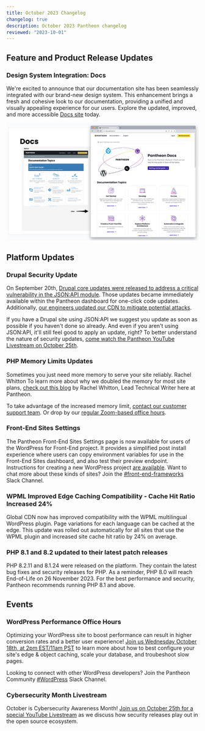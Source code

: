 ```yaml
---
title: October 2023 Changelog
changelog: true
description: October 2023 Pantheon changelog
reviewed: "2023-10-01"
---
```

## Feature and Product Release Updates

### Design System Integration: Docs
We're excited to announce that our documentation site has been seamlessly integrated with our brand-new design system. This enhancement brings a fresh and cohesive look to our documentation, providing a unified and visually appealing experience for our users. Explore the updated, improved, and more accessible [Docs site](/) today.

![Docs Design System](../images/DocsDesignSystem.png)

## Platform Updates

### Drupal Security Update
On September 20th, [Drupal core updates were released to address a critical vulnerability in the JSON:API module](https://status.pantheon.io/incidents/vj842n7k7w40). Those updates became immediately available within the Pantheon dashboard for one-click code updates. Additionally, [our engineers updated our CDN to mitigate potential attacks](https://status.pantheon.io/incidents/598zxv2v8l7p).

If you have a Drupal site using JSON:API we suggest you update as soon as possible if you haven't done so already. And even if you aren't using JSON:API, it'll still feel good to apply an update, right? To better understand the nature of security updates, [come watch the Pantheon YouTube Livestream on October 25th](https://www.youtube.com/watch?v=WV2ZSeBOziU).

### PHP Memory Limits Updates
Sometimes you just need more memory to serve your site reliably.  Rachel Whitton To learn more about why we doubled the memory for most site plans, [check out this blog](https://pantheon.io/blog/pantheon-increases-php-memory-limits-performance-and-elite-plans) by Rachel Whitton, Lead Technical Writer here at Pantheon.

To take advantage of the increased memory limit, [contact our customer support team](/guides/support/contact-support/). Or drop by our [regular Zoom-based office hours](http://pantheon.io/developer-community/office-hours).

### Front-End Sites Settings
The Pantheon Front-End Sites Settings page is now available for users of the WordPress for Front-End project. It provides a simplified post install experience where users can copy environment variables for use in the Front-End Sites dashboard, and also test their preview endpoint. Instructions for creating a new WordPress project [are available](https://decoupledkit.pantheon.io/docs/backend-starters/decoupled-wordpress/creating-a-new-project).
Want to chat more about these kinds of sites? Join the [#front-end-frameworks](https://pantheon-community.slack.com/archives/C01DXGMFZFB) Slack Channel.

### WPML Improved Edge Caching Compatibility - Cache Hit Ratio Increased 24%
Global CDN now has improved compatibility with the WPML multilingual WordPress plugin. Page variations for each language can be cached at the edge. This update was rolled out automatically for all sites that use the WPML plugin and increased site cache hit ratio by 24% on average.

### PHP 8.1 and 8.2 updated to their latest patch releases
PHP 8.2.11 and 8.1.24 were released on the platform. They contain the latest bug fixes and security releases for PHP. As a reminder, PHP 8.0 will reach End-of-Life on 26 November 2023. For the best performance and security, Pantheon recommends running PHP 8.1 and above.

## Events

### WordPress Performance Office Hours
Optimizing your WordPress site to boost performance can result in higher conversion rates and a better user experience! [Join us Wednesday October 18th, at 2pm EST/11am PST](https://pantheon.zoom.us/j/97643364276) to learn more about how to best configure your site's edge & object caching, scale your database, and troubeshoot slow pages.

Looking to connect with other WordPress developers? Join the Pantheon Community [#WordPress](https://pantheon-community.slack.com/archives/C01DXGMFZFB) Slack Channel.

### Cybersecurity Month Livestream
October is Cybersecurity Awareness Month! [Join us on October 25th for a special YouTube Livestream](https://pantheon.io/developer-community/office-hours) as we discuss how security releases play out in the open source ecosystem.
